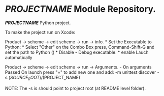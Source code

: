 ___PROJECTNAME___  Module Repository.
=====================================

___PROJECTNAME___ Python project.

To make the project run on Xcode:

Product -> scheme -> edit scheme -> run -> info.
	* Set the Executable to Python:
	* Select "Other" on the Combo Box  press, Command-Shift-G and set the path to Python ()
	* Disable
		- Debug executable. 
	* enable
		Lauch automatically 
		
Product -> scheme -> edit scheme -> run -> Arguments.
	- On arguments Passed On launch press "+" to add new one and add:
	-m unittest discover -s $(SOURCE_ROOT)/$(PROJECT_NAME) 
	
NOTE:
The -s is should point to project root (at README level folder).
